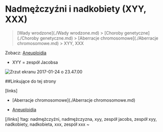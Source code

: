 # Nadmężczyźni i nadkobiety (XYY, XXX)

> [Wady wrodzone](./Wady wrodzone.md) > [Choroby genetyczne](./Choroby genetyczne.md) > [Aberracje chromosomowe](./Aberracje chromosomowe.md) > XYY, XXX

Zobacz: [Aneuploidia](./Aneuploidia.md)

- XYY = zespół Jacobsa



![Zrzut ekranu 2017-01-24 o 23.47.00](img/1_Zrzut_ekranu_2017-01-24_o_23.47.00.png)



##Linkujące do tej strony

[links]

- [Aberracje chromosomowe](./Aberracje chromosomowe.md)

- [Aneuploidia](./Aneuploidia.md)


[/links]
!tag: nadmężczyźni, nadmężczyzna, xyy, zespół jacobs, zespół xyy, nadkobiety, nadkobieta, xxx, zespół xxx
~

